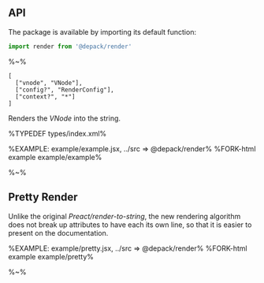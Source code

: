 ## API

The package is available by importing its default function:

```js
import render from '@depack/render'
```

%~%

```## render => string
[
  ["vnode", "VNode"],
  ["config?", "RenderConfig"],
  ["context?", "*"]
]
```

Renders the _VNode_ into the string.

%TYPEDEF types/index.xml%

%EXAMPLE: example/example.jsx, ../src => @depack/render%
%FORK-html example example/example%

%~%

## Pretty Render

Unlike the original _Preact/render-to-string_, the new rendering algorithm does not break up attributes to have each its own line, so that it is easier to present on the documentation.

%EXAMPLE: example/pretty.jsx, ../src => @depack/render%
%FORK-html example example/pretty%

%~%